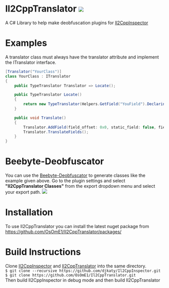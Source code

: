 # Il2CppTranslator [![](https://img.shields.io/github/v/release/OsOmE1/Il2CppTranslator)](https://github.com/dankgrinder/dankgrinder/releases/latest)
A C# Library to help make deobfuscation plugins for [Il2CppInspector](https://github.com/djkaty/Il2CppInspector)

# Examples
A translator class must always have the translator attribute and implement the ITranslator interface.
```CS
[Translator("YourClass")]
class YourClass : ITranslator
{
    public TypeTranslator Translator => Locate();

    public TypeTranslator Locate()
    {
        return new TypeTranslator(Helpers.GetField("YouField").DeclaringType);
    }

    public void Translate()
    {
        Translator.AddField(field_offset: 0x0, static_field: false, field_name: "YourField");
        Translator.TranslateFields();
    }
}
```

# Beebyte-Deobfuscator
You can use the [Beebyte-Deobfuscator](https://github.com/OsOmE1/Beebyte-Deobfusctator) to generate classes like the example given above.
Go to the plugin settings and select **"Il2CppTranslator Classes"** from the export dropdown menu and select your export path.
![](https://i.imgur.com/OdxxC4Z.png)

# Installation
To use Il2CppTranslator you can install the latest nuget package from https://github.com/OsOmE1/Il2CppTranslator/packages/

# Build Instructions
Clone [Il2CppInspector](https://github.com/djkaty/Il2CppInspector) and [Il2CppTranslator](https://github.com/OsOmE1/Il2CppTranslator) into the same directory.  
`$ git clone --recursive https://github.com/djkaty/Il2CppInspector.git`  
`$ git clone https://github.com/OsOmE1/Il2CppTranslator.git`  
Then build Il2CppInspector in debug mode and then build Il2CppTranslator
